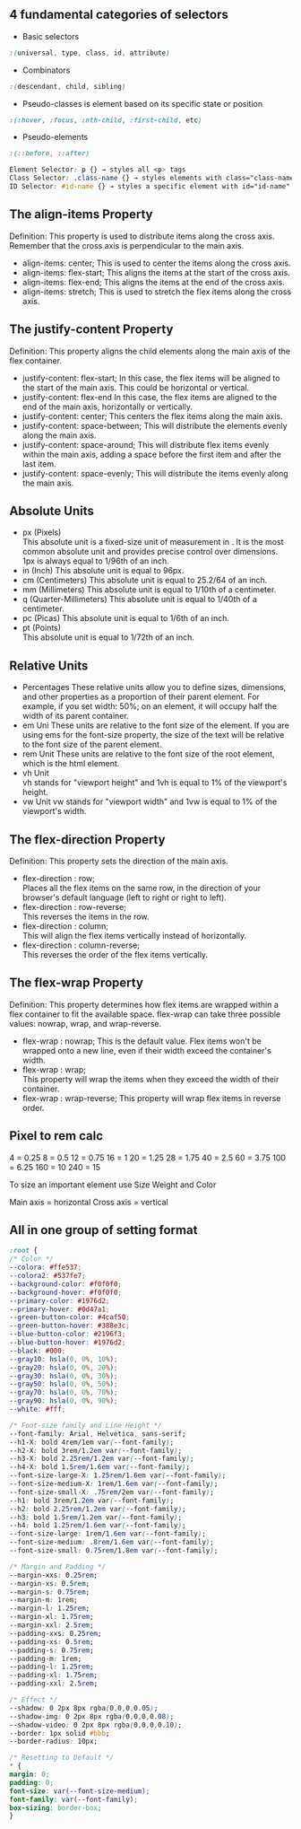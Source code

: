## **4 fundamental categories** of  selectors

- Basic selectors   
```css
:(universal, type, class, id, attribute)
```

- Combinators    
```css
:(descendant, child, sibling)
```

- Pseudo-classes is element based on its specific state or position   
```css
:(:hover, :focus, :nth-child, :first-child, etc)
```

- Pseudo-elements                     
```css
:(::before, ::after)
```

```css
Element Selector: p {} → styles all <p> tags
Class Selector: .class-name {} → styles elements with class="class-name"
ID Selector: #id-name {} → styles a specific element with id="id-name"
```
## The align-items Property

Definition: This property is used to distribute items along the cross axis. 
Remember that the cross axis is perpendicular to the main axis.

- align-items: center;
This is used to center the items along the cross axis.
- align-items: flex-start;
This aligns the items at the start of the cross axis.
- align-items: flex-end; 
This aligns the items at the end of the cross axis.
- align-items: stretch; 
This is used to stretch the flex items along the cross axis.

## The justify-content Property

Definition: This property aligns the child elements along the main axis of the flex container.

- justify-content: flex-start; 
In this case, the flex items will be aligned to the start of the main axis. This could be horizontal or vertical.
- justify-content: flex-end
In this case, the flex items are aligned to the end of the main axis, horizontally or vertically.
- justify-content: center;
This centers the flex items along the main axis.
- justify-content: space-between;
This will distribute the elements evenly along the main axis.
- justify-content: space-around; 
This will distribute flex items evenly within the main axis, adding a space before the first item and after the last item.
- justify-content: space-evenly;
This will distribute the items evenly along the main axis.

## Absolute Units

- px (Pixels)  
This absolute unit is a fixed-size unit of measurement in . It is the most common absolute unit and provides precise control over dimensions. 1px is always equal to 1/96th of an inch.
- in (Inch) 
This absolute unit is equal to 96px.
- cm (Centimeters)
This absolute unit is equal to 25.2/64 of an inch.
- mm (Millimeters)
This absolute unit is equal to 1/10th of a centimeter.
- q (Quarter-Millimeters)
This absolute unit is equal to 1/40th of a centimeter.
- pc (Picas) 
This absolute unit is equal to 1/6th of an inch.
- pt (Points)    
This absolute unit is equal to 1/72th of an inch.

## Relative Units

- Percentages
These relative units allow you to define sizes, dimensions, and other properties as a proportion of their parent element. For example, if you set width: 50%; on an element, it will occupy half the width of its parent container.
- em Uni
These units are relative to the font size of the element. If you are using ems for the font-size property, the size of the text will be relative to the font size of the parent element.
- rem Unit
These units are relative to the font size of the root element, which is the html element.
- vh Unit  
vh stands for "viewport height" and 1vh is equal to 1% of the viewport's height.
- vw Unit
vw stands for "viewport width" and 1vw is equal to 1% of the viewport's width.

## The flex-direction Property

Definition: This property sets the direction of the main axis.

- flex-direction  : row;            
Places all the flex items on the same row, in the direction of your browser's default language (left to right or right to left).
- flex-direction  : row-reverse;      
This reverses the items in the row.
- flex-direction  : column;    
This will align the flex items vertically instead of horizontally.
- flex-direction  : column-reverse;  
This reverses the order of the flex items vertically.

## The flex-wrap Property

Definition: This property determines how flex items are wrapped within a flex container to fit the available space. flex-wrap can take three possible values: nowrap, wrap, and wrap-reverse.

- flex-wrap       : nowrap; 
This is the default value. Flex items won't be wrapped onto a new line, even if their width exceed the container's width.
- flex-wrap       : wrap;         
This property will wrap the items when they exceed the width of their container.
- flex-wrap       : wrap-reverse;
This property will wrap flex items in reverse order.

## Pixel to rem calc

4	= 0.25
8	= 0.5
12	= 0.75
16	= 1
20	= 1.25
28	= 1.75
40	= 2.5
60	= 3.75
100	= 6.25
160	= 10
240	= 15

To size an important element use Size Weight and Color

Main axis = horizontal
Cross axis = vertical

## All in one group of setting format

```css
:root {
/* Color */
--colora: #ffe537;
--colora2: #537fe7;
--background-color: #f0f0f0;
--background-hover: #f0f0f0;
--primary-color: #1976d2;
--primary-hover: #0d47a1;
--green-button-color: #4caf50;
--green-button-hover: #388e3c;
--blue-button-color: #2196f3;
--blue-button-hover: #1976d2;
--black: #000;
--gray10: hsla(0, 0%, 10%);
--gray20: hsla(0, 0%, 20%);
--gray30: hsla(0, 0%, 30%);
--gray50: hsla(0, 0%, 50%);
--gray70: hsla(0, 0%, 70%);
--gray90: hsla(0, 0%, 90%);
--white: #fff;
```

```css
/* Font-size family and Line Height */
--font-family: Arial, Helvetica, sans-serif;
--h1-X: bold 4rem/1em var(--font-family);
--h2-X: bold 3rem/1.2em var(--font-family);
--h3-X: bold 2.25rem/1.2em var(--font-family);
--h4-X: bold 1.5rem/1.6em var(--font-family);
--font-size-large-X: 1.25rem/1.6em var(--font-family);
--font-size-medium-X: 1rem/1.6em var(--font-family);
--font-size-small-X: .75rem/2em var(--font-family);
--h1: bold 3rem/1.2em var(--font-family);
--h2: bold 2.25rem/1.2em var(--font-family);
--h3: bold 1.5rem/1.2em var(--font-family);
--h4: bold 1.25rem/1.6em var(--font-family);
--font-size-large: 1rem/1.6em var(--font-family);
--font-size-medium: .8rem/1.6em var(--font-family);
--font-size-small: 0.75rem/1.8em var(--font-family);
```

```css
/* Margin and Padding */
--margin-xxs: 0.25rem;
--margin-xs: 0.5rem;
--margin-s: 0.75rem;
--margin-m: 1rem;
--margin-l: 1.25rem;
--margin-xl: 1.75rem;
--margin-xxl: 2.5rem;
--padding-xxs: 0.25rem;
--padding-xs: 0.5rem;
--padding-s: 0.75rem;
--padding-m: 1rem;
--padding-l: 1.25rem;
--padding-xl: 1.75rem;
--padding-xxl: 2.5rem;
```

```css
/* Effect */
--shadow: 0 2px 8px rgba(0,0,0,0.05);
--shadow-img: 0 2px 8px rgba(0,0,0,0.08);
--shadow-video: 0 2px 8px rgba(0,0,0,0.10);
--border: 1px solid #bbb;
--border-radius: 10px;
```

```css
/* Resetting to Default */
* {
margin: 0;
padding: 0;
font-size: var(--font-size-medium);
font-family: var(--font-family);
box-sizing: border-box;
}
```
